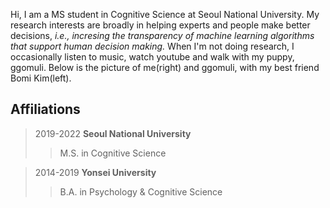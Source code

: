 Hi, I am a MS student in Cognitive Science at Seoul National University. My research interests are broadly in helping experts and people make better decisions, *i.e., incresing the transparency of machine learning algorithms that support human decision making.* When I'm not doing research, I occasionally listen to music, watch youtube and walk with my puppy, ggomuli. Below is the picture of me(right) and ggomuli, with my best friend Bomi Kim(left).



## Affiliations 
> 2019-2022 **Seoul National University**
>	> M.S. in Cognitive Science

> 2014-2019 **Yonsei University**
>	> B.A. in Psychology & Cognitive Science



<!---
YeaeunGong/YeaeunGong is a ✨ special ✨ repository because its `README.md` (this file) appears on your GitHub profile.
You can click the Preview link to take a look at your changes.
--->
